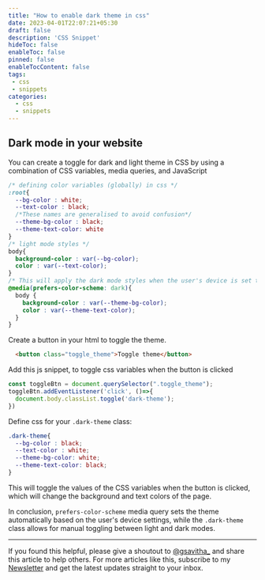 ```yaml
---
title: "How to enable dark theme in css"
date: 2023-04-01T22:07:21+05:30
draft: false
description: 'CSS Snippet'
hideToc: false
enableToc: false
pinned: false
enableTocContent: false
tags:
 - css
 - snippets
categories:
  - css
  - snippets
---
```


## Dark mode in your website

You can create a toggle for dark and light theme in CSS by using a combination of CSS variables, media queries, and JavaScript

```css
/* defining color variables (globally) in css */
:root{
  --bg-color : white;
  --text-color : black;
  /*These names are generalised to avoid confusion*/
  --theme-bg-color : black; 
  --theme-text-color: white 
}
/* light mode styles */
body{
  background-color : var(--bg-color);
  color : var(--text-color);
}
/* This will apply the dark mode styles when the user's device is set to use a dark color scheme. */
@media(prefers-color-scheme: dark){
  body {
    background-color : var(--theme-bg-color);
    color : var(--theme-text-color);
  }
}
```

Create a button in your html to toggle the theme.

```html
  <button class="toggle_theme">Toggle theme</button>
```

Add this js snippet, to toggle css variables when the button is clicked

```js
const toggleBtn = document.querySelector(".toggle_theme");
toggleBtn.addEventListener('click', ()=>{
  document.body.classList.toggle('dark-theme');
})
```

Define css for your `.dark-theme` class:

```css
.dark-theme{
  --bg-color : black;
  --text-color : white;
  --theme-bg-color: white;
  --theme-text-color: black;
}
```

This will toggle the values of the CSS variables when the button is clicked, which will change the background and text colors of the page.

In conclusion, `prefers-color-scheme` media query sets the theme automatically based on the user's device settings, while the `.dark-theme` class allows for manual toggling between light and dark modes.

---

If you found this helpful, please give a shoutout to [@gsavitha_](https://twitter.com/gsavitha_) and share this article to help others. For more articles like this, subscribe to my [Newsletter](https://www.getrevue.co/profile/gsavitha) and get the latest updates straight to your inbox.